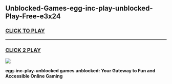 
## Unblocked-Games-egg-inc-play-unblocked-Play-Free-e3x24
<h3>
<a href="https://premium76.site?title=egg-inc-play-unblocked&ref=18A1">CLICK TO PLAY</a></h3>
<hr>

<h3>
<a href="https://premium76.site?title=egg-inc-play-unblocked&ref=18A1">CLICK 2 PLAY</a>
  
</h3>

<a href="https://premium76.site?title=egg-inc-play-unblocked&ref=18A1"><img src="https://clearcache.store/games.png"></a>


**egg-inc-play-unblocked games unblocked: Your Gateway to Fun and Accessible Online Gaming**
